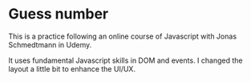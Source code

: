 # Guess number

This is a practice following an online course of Javascript with Jonas Schmedtmann in Udemy.

It uses fundamental Javascript skills in DOM and events. I changed the layout a little bit to enhance the UI/UX.
